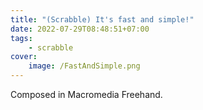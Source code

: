 ```yaml
---
title: "(Scrabble) It's fast and simple!"
date: 2022-07-29T08:48:51+07:00
tags:
    - scrabble
cover:
    image: /FastAndSimple.png
---
```


Composed in Macromedia Freehand.